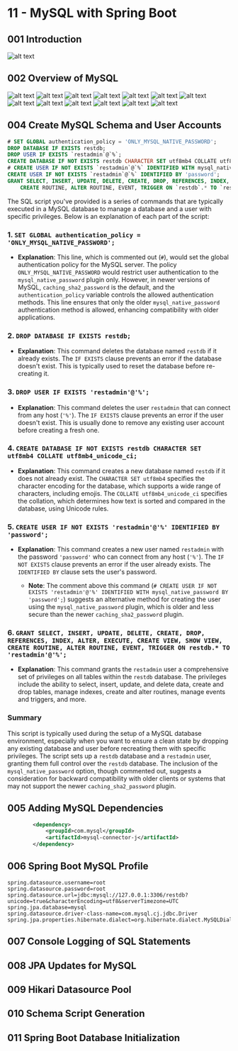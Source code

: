 # 11 - MySQL with Spring Boot

## 001 Introduction
![alt text](image.png)
## 002 Overview of MySQL
![alt text](image-1.png)
![alt text](image-2.png)
![alt text](image-3.png)
![alt text](image-4.png)
![alt text](image-5.png)
![alt text](image-6.png)
![alt text](image-7.png)
![alt text](image-8.png)
![alt text](image-9.png)
![alt text](image-10.png)
![alt text](image-11.png)
![alt text](image-12.png)
![alt text](image-13.png)
## 004 Create MySQL Schema and User Accounts
```sql
# SET GLOBAL authentication_policy = 'ONLY_MYSQL_NATIVE_PASSWORD';
DROP DATABASE IF EXISTS restdb;
DROP USER IF EXISTS `restadmin`@`%`;
CREATE DATABASE IF NOT EXISTS restdb CHARACTER SET utf8mb4 COLLATE utf8mb4_unicode_ci;
# CREATE USER IF NOT EXISTS `restadmin`@`%` IDENTIFIED WITH mysql_native_password BY 'password';
CREATE USER IF NOT EXISTS `restadmin`@`%` IDENTIFIED BY 'password';
GRANT SELECT, INSERT, UPDATE, DELETE, CREATE, DROP, REFERENCES, INDEX, ALTER, EXECUTE, CREATE VIEW, SHOW VIEW,
    CREATE ROUTINE, ALTER ROUTINE, EVENT, TRIGGER ON `restdb`.* TO `restadmin`@`%`;

```

The SQL script you've provided is a series of commands that are typically executed in a MySQL database to manage a database and a user with specific privileges. Below is an explanation of each part of the script:

### 1. `SET GLOBAL authentication_policy = 'ONLY_MYSQL_NATIVE_PASSWORD';`

- **Explanation**: This line, which is commented out (`#`), would set the global authentication policy for the MySQL server. The policy `ONLY_MYSQL_NATIVE_PASSWORD` would restrict user authentication to the `mysql_native_password` plugin only. However, in newer versions of MySQL, `caching_sha2_password` is the default, and the `authentication_policy` variable controls the allowed authentication methods. This line ensures that only the older `mysql_native_password` authentication method is allowed, enhancing compatibility with older applications.

### 2. `DROP DATABASE IF EXISTS restdb;`

- **Explanation**: This command deletes the database named `restdb` if it already exists. The `IF EXISTS` clause prevents an error if the database doesn't exist. This is typically used to reset the database before re-creating it.

### 3. `DROP USER IF EXISTS 'restadmin'@'%';`

- **Explanation**: This command deletes the user `restadmin` that can connect from any host (`'%'`). The `IF EXISTS` clause prevents an error if the user doesn't exist. This is usually done to remove any existing user account before creating a fresh one.

### 4. `CREATE DATABASE IF NOT EXISTS restdb CHARACTER SET utf8mb4 COLLATE utf8mb4_unicode_ci;`

- **Explanation**: This command creates a new database named `restdb` if it does not already exist. The `CHARACTER SET utf8mb4` specifies the character encoding for the database, which supports a wide range of characters, including emojis. The `COLLATE utf8mb4_unicode_ci` specifies the collation, which determines how text is sorted and compared in the database, using Unicode rules.

### 5. `CREATE USER IF NOT EXISTS 'restadmin'@'%' IDENTIFIED BY 'password';`

- **Explanation**: This command creates a new user named `restadmin` with the password `'password'` who can connect from any host (`'%'`). The `IF NOT EXISTS` clause prevents an error if the user already exists. The `IDENTIFIED BY` clause sets the user's password.

   - **Note**: The comment above this command (`# CREATE USER IF NOT EXISTS 'restadmin'@'%' IDENTIFIED WITH mysql_native_password BY 'password';`) suggests an alternative method for creating the user using the `mysql_native_password` plugin, which is older and less secure than the newer `caching_sha2_password` plugin.

### 6. `GRANT SELECT, INSERT, UPDATE, DELETE, CREATE, DROP, REFERENCES, INDEX, ALTER, EXECUTE, CREATE VIEW, SHOW VIEW, CREATE ROUTINE, ALTER ROUTINE, EVENT, TRIGGER ON restdb.* TO 'restadmin'@'%';`

- **Explanation**: This command grants the `restadmin` user a comprehensive set of privileges on all tables within the `restdb` database. The privileges include the ability to select, insert, update, and delete data, create and drop tables, manage indexes, create and alter routines, manage events and triggers, and more.

### Summary

This script is typically used during the setup of a MySQL database environment, especially when you want to ensure a clean state by dropping any existing database and user before recreating them with specific privileges. The script sets up a `restdb` database and a `restadmin` user, granting them full control over the `restdb` database. The inclusion of the `mysql_native_password` option, though commented out, suggests a consideration for backward compatibility with older clients or systems that may not support the newer `caching_sha2_password` plugin.
## 005 Adding MySQL Dependencies

```xml
        <dependency>
            <groupId>com.mysql</groupId>
            <artifactId>mysql-connector-j</artifactId>
        </dependency>

```
## 006 Spring Boot MySQL Profile
```properties
spring.datasource.username=root
spring.datasource.password=root
spring.datasource.url=jdbc:mysql://127.0.0.1:3306/restdb?unicode=true&characterEncoding=utf8&serverTimezone=UTC
spring.jpa.database=mysql
spring.datasource.driver-class-name=com.mysql.cj.jdbc.Driver
spring.jpa.properties.hibernate.dialect=org.hibernate.dialect.MySQLDialect

```
## 007 Console Logging of SQL Statements
## 008 JPA Updates for MySQL
## 009 Hikari Datasource Pool
## 010 Schema Script Generation
## 011 Spring Boot Database Initialization